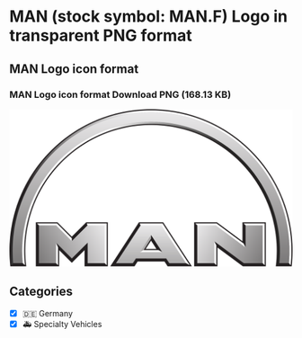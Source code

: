 # MAN (stock symbol: MAN.F) Logo in transparent PNG format

## MAN Logo icon format

### MAN Logo icon format Download PNG (168.13 KB)

![MAN Logo icon format Download PNG (168.13 KB)](/img/orig/MAN.F-acbe13f4.png)



## Categories
- [x] 🇩🇪 Germany
- [x] 🚑 Specialty Vehicles
